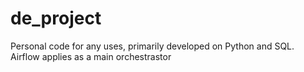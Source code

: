 # de_project
Personal code for any uses, primarily developed on Python and SQL. 
Airflow applies as a main orchestrastor
